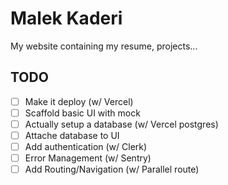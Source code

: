 # Malek Kaderi

My website containing my resume, projects...

## TODO

- [ ] Make it deploy (w/ Vercel)
- [ ] Scaffold basic UI with mock
- [ ] Actually setup a database (w/ Vercel postgres)
- [ ] Attache database to UI
- [ ] Add authentication (w/ Clerk)
- [ ] Error Management (w/ Sentry)
- [ ] Add Routing/Navigation (w/ Parallel route)

